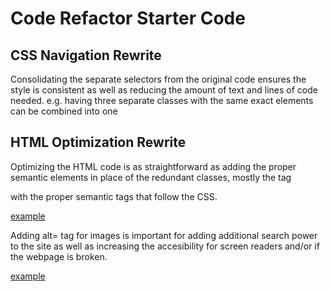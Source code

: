 # Code Refactor Starter Code
## CSS Navigation Rewrite ##
Consolidating the separate selectors from the original code ensures the style is consistent as well as reducing the amount of text and lines of code needed. 
    e.g. having three separate classes with the same exact elements can be combined into one

## HTML Optimization Rewrite ##
Optimizing the HTML code is as straightforward as adding the proper semantic elements in place of the redundant classes, mostly the tag <div> with the proper semantic tags that follow the CSS.
    
[example](https://www.w3schools.com/html/img_sem_elements.gif)
    
Adding alt= tag for images is important for adding additional search power to the site as well as increasing the accesibility for screen readers and/or if the webpage is broken.
    
[example](https://dubbot.com/images/blog-content/2021/alt-text/broken-image.png)
